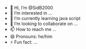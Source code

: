 - 👋 Hi, I’m @SidB2000
- 👀 I’m interested in ...
- 🌱 I’m currently learning java script
- 💞️ I’m looking to collaborate on ...
- 📫 How to reach me ...
- 😄 Pronouns: he/him
- ⚡ Fun fact: ...

<!---
SidB2000/SidB2000 is a ✨ special ✨ repository because its `README.md` (this file) appears on your GitHub profile.
You can click the Preview link to take a look at your changes.
--->
